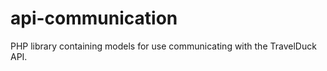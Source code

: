 api-communication
=====================

PHP library containing models for use communicating with the TravelDuck API.
